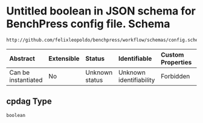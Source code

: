 # Untitled boolean in JSON schema for BenchPress config file. Schema

```txt
http://github.com/felixleopoldo/benchpress/workflow/schemas/config.schema.json#/definitions/bidag_itsearch/properties/cpdag
```



| Abstract            | Extensible | Status         | Identifiable            | Custom Properties | Additional Properties | Access Restrictions | Defined In                                                       |
| :------------------ | :--------- | :------------- | :---------------------- | :---------------- | :-------------------- | :------------------ | :--------------------------------------------------------------- |
| Can be instantiated | No         | Unknown status | Unknown identifiability | Forbidden         | Allowed               | none                | [config.schema.json*](config.schema.json "open original schema") |

## cpdag Type

`boolean`
